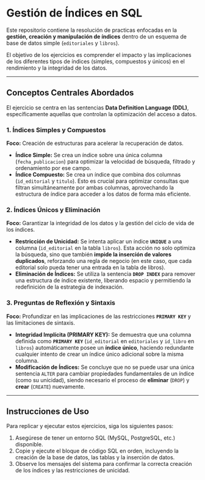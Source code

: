 # Gestión de Índices en SQL

Este repositorio contiene la resolución de practicas enfocadas en la **gestión, creación y manipulación de índices** dentro de un esquema de base de datos simple (`editoriales` y `libros`).

El objetivo de los ejercicios es comprender el impacto y las implicaciones de los diferentes tipos de índices (simples, compuestos y únicos) en el rendimiento y la integridad de los datos.

---

## Conceptos Centrales Abordados

El ejercicio se centra en las sentencias **Data Definition Language (DDL)**, específicamente aquellas que controlan la optimización del acceso a datos.

### 1. Índices Simples y Compuestos

**Foco:** Creación de estructuras para acelerar la recuperación de datos.

* **Índice Simple:** Se crea un índice sobre una única columna (`fecha_publicacion`) para optimizar la velocidad de búsqueda, filtrado y ordenamiento por ese campo.
* **Índice Compuesto:** Se crea un índice que combina dos columnas (`id_editorial` y `titulo`). Esto es crucial para optimizar consultas que filtran simultáneamente por ambas columnas, aprovechando la estructura de índice para acceder a los datos de forma más eficiente.

### 2. Índices Únicos y Eliminación

**Foco:** Garantizar la integridad de los datos y la gestión del ciclo de vida de los índices.

* **Restricción de Unicidad:** Se intenta aplicar un índice **`UNIQUE`** a una columna (`id_editorial` en la tabla `libros`). Esta acción no solo optimiza la búsqueda, sino que también **impide la inserción de valores duplicados**, reforzando una regla de negocio (en este caso, que cada editorial solo pueda tener una entrada en la tabla de libros).
* **Eliminación de Índices:** Se utiliza la sentencia **`DROP INDEX`** para remover una estructura de índice existente, liberando espacio y permitiendo la redefinición de la estrategia de indexación.

### 3. Preguntas de Reflexión y Sintaxis

**Foco:** Profundizar en las implicaciones de las restricciones **`PRIMARY KEY`** y las limitaciones de sintaxis.

* **Integridad Implícita (PRIMARY KEY):** Se demuestra que una columna definida como **`PRIMARY KEY`** (`id_editorial` en `editoriales` y `id_libro` en `libros`) automáticamente posee un **índice único**, haciendo redundante cualquier intento de crear un índice único adicional sobre la misma columna.
* **Modificación de Índices:** Se concluye que no se puede usar una única sentencia `ALTER` para cambiar propiedades fundamentales de un índice (como su unicidad), siendo necesario el proceso de **eliminar** (`DROP`) y **crear** (`CREATE`) nuevamente.

---

## Instrucciones de Uso

Para replicar y ejecutar estos ejercicios, siga los siguientes pasos:

1.  Asegúrese de tener un entorno SQL (MySQL, PostgreSQL, etc.) disponible.
2.  Copie y ejecute el bloque de código SQL en orden, incluyendo la creación de la base de datos, las tablas y la inserción de datos.
3.  Observe los mensajes del sistema para confirmar la correcta creación de los índices y las restricciones de unicidad.
